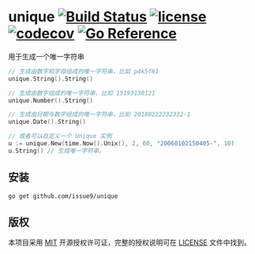 unique
[![Build Status](https://img.shields.io/endpoint.svg?url=https%3A%2F%2Factions-badge.atrox.dev%2Fissue9%2Funique%2Fbadge%3Fref%3Dmaster&style=flat)](https://actions-badge.atrox.dev/issue9/unique/goto?ref=master)
[![license](https://img.shields.io/badge/license-MIT-brightgreen.svg?style=flat)](https://opensource.org/licenses/MIT)
[![codecov](https://codecov.io/gh/issue9/unique/branch/master/graph/badge.svg)](https://codecov.io/gh/issue9/unique)
[![Go Reference](https://pkg.go.dev/badge/github.com/issue9/unique.svg)](https://pkg.go.dev/github.com/issue9/unique)
======

用于生成一个唯一字符串

```go
// 生成由数字和字母组成的唯一字符串，比如 p4k5f81
unique.String().String()

// 生成由数字组成的唯一字符串，比如 15193130121
unique.Number().String()

// 生成由日期与数字组成的唯一字符串，比如 20180222232332-1
unique.Date().String()

// 或者可以自定义一个 Unique 实例
u := unique.New(time.Now().Unix(), 2, 60, "20060102150405-", 10)
u.String() // 生成唯一字符串。
```

安装
---

```shell
go get github.com/issue9/unique
```

版权
----

本项目采用 [MIT](https://opensource.org/licenses/MIT) 开源授权许可证，完整的授权说明可在 [LICENSE](LICENSE) 文件中找到。
